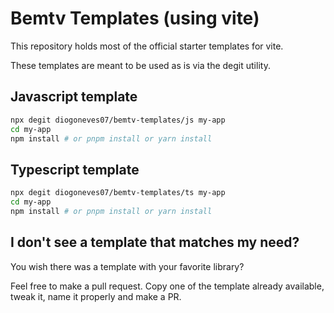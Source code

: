 # Bemtv Templates (using vite)

This repository holds most of the official starter templates for vite.

These templates are meant to be used as is via the degit utility.

## Javascript template

```bash
npx degit diogoneves07/bemtv-templates/js my-app
cd my-app
npm install # or pnpm install or yarn install
```

## Typescript template

```bash
npx degit diogoneves07/bemtv-templates/ts my-app
cd my-app
npm install # or pnpm install or yarn install
```

## I don't see a template that matches my need?

You wish there was a template with your favorite library?

Feel free to make a pull request. Copy one of the template already available, tweak it, name it properly and make a PR.
